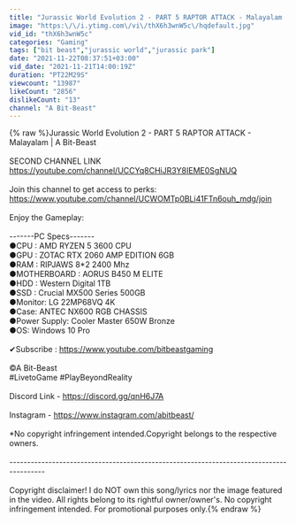 ```yaml
---
title: "Jurassic World Evolution 2 - PART 5 RAPTOR ATTACK - Malayalam | A Bit-Beast"
image: "https:\/\/i.ytimg.com\/vi\/thX6h3wnW5c\/hqdefault.jpg"
vid_id: "thX6h3wnW5c"
categories: "Gaming"
tags: ["bit beast","jurassic world","jurassic park"]
date: "2021-11-22T08:37:51+03:00"
vid_date: "2021-11-21T14:00:19Z"
duration: "PT22M29S"
viewcount: "13987"
likeCount: "2856"
dislikeCount: "13"
channel: "A Bit-Beast"
---
```

{% raw %}Jurassic World Evolution 2 - PART 5 RAPTOR ATTACK - Malayalam | A Bit-Beast<br /><br />SECOND CHANNEL LINK<br /><a rel="nofollow" target="blank" href="https://youtube.com/channel/UCCYq8CHiJR3Y8IEME0SgNUQ">https://youtube.com/channel/UCCYq8CHiJR3Y8IEME0SgNUQ</a><br /><br />Join this channel to get access to perks:<br /><a rel="nofollow" target="blank" href="https://www.youtube.com/channel/UCWOMTp0BLi41FTn6ouh_mdg/join">https://www.youtube.com/channel/UCWOMTp0BLi41FTn6ouh_mdg/join</a><br /><br />Enjoy the Gameplay:<br /><br />-------PC Specs-------<br />●CPU : AMD RYZEN 5 3600 CPU<br />●GPU : ZOTAC RTX 2060 AMP EDITION 6GB<br />●RAM : RIPJAWS 8*2 2400 Mhz <br />●MOTHERBOARD : AORUS B450 M ELITE<br />●HDD : Western Digital 1TB<br />●SSD : Crucial MX500 Series 500GB <br />●Monitor: LG 22MP68VQ 4K<br />●Case: ANTEC NX600 RGB CHASSIS<br />●Power Supply: Cooler Master 650W Bronze<br />●OS: Windows 10 Pro<br /><br />✔Subscribe : <a rel="nofollow" target="blank" href="https://www.youtube.com/bitbeastgaming">https://www.youtube.com/bitbeastgaming</a><br /><br />©A Bit-Beast <br />#LivetoGame #PlayBeyondReality<br /><br />Discord Link - <a rel="nofollow" target="blank" href="https://discord.gg/qnH6J7A">https://discord.gg/qnH6J7A</a><br /><br />Instagram    -  <a rel="nofollow" target="blank" href="https://www.instagram.com/abitbeast/">https://www.instagram.com/abitbeast/</a><br /><br />*No copyright infringement intended.Copyright belongs to the respective owners.<br /><br />----------------------------------------------------------------------------------------<br /><br />Copyright disclaimer! I do NOT own this song/lyrics nor the image featured in the video. All rights belong to its rightful owner/owner's. No copyright infringement intended. For promotional purposes only.{% endraw %}

